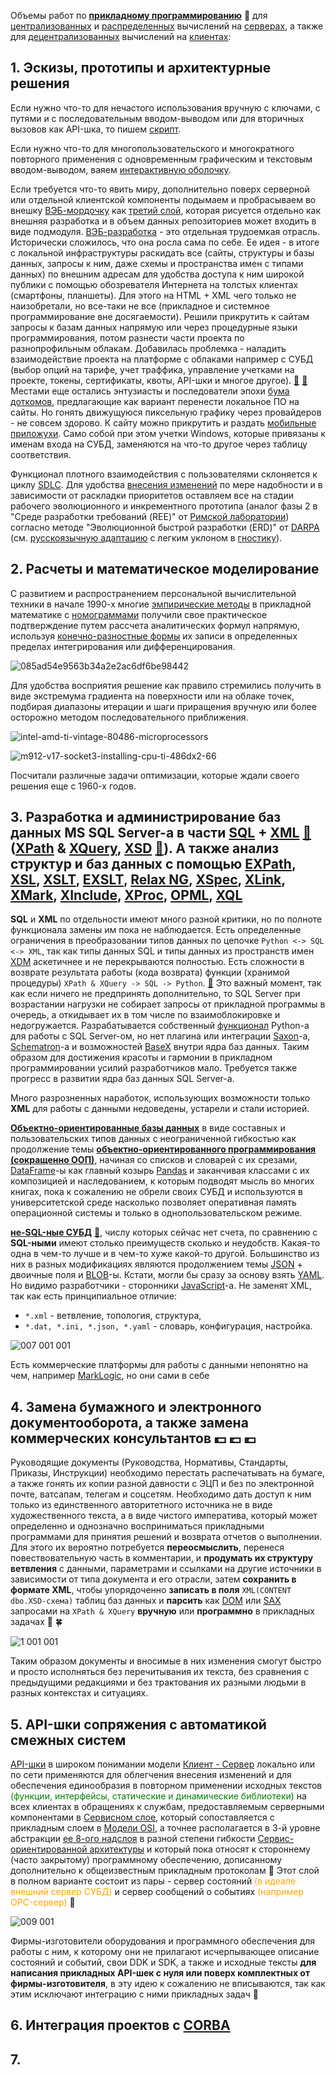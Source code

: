 Объемы работ по [**прикладному программированию**](https://en.wikipedia.org/wiki/Application_software) :slightly_smiling_face: для [централизованных](https://en.wikipedia.org/wiki/Centralized_computing) и [распределенных](https://en.wikipedia.org/wiki/Distributed_computing) вычислений на [серверах](https://en.wikipedia.org/wiki/Windows_Server "Windows Server - на сегодняшний момент из имеющихся в наличии самая лучшая ОС. По-моему уже хватит мучить Linux-ы и тем более BSD . Прикладные пакеты на Linux (Debian-ы и RedHat-совместимые) делают индийские и бразильские студенты. Аппаратные сбои в электронике Linux просто не видит или не определяется их источники. Согласно сплетням еще в 2007-м году разработчики из NetBSD и из OpenBSD перебежали в M$ и в Google"), а также для [децентрализованных](https://en.wikipedia.org/wiki/Decentralized_computing) вычислений на [клиентах](https://en.wikipedia.org/wiki/Microsoft_Windows):

## 1. Эскизы, прототипы и архитектурные решения

Если нужно что-то для нечастого использования вручную с ключами, с путями и с последовательным вводом-выводом или для вторичных вызовов как API-шка, то пишем [скрипт](https://timeweb.com/ru/community/articles/chto-takoe-skript).

Если нужно что-то для многопользовательского и многократного повторного применения с одновременным графическим и текстовым вводом-выводом, ваяем [интерактивную оболочку](https://en.wikipedia.org/wiki/User_interface_design).

Если требуется что-то явить миру, дополнительно поверх серверной или отдельной клиентской компоненты подымаем и пробрасываем во внешку [ВЭБ-мордочку](https://en.wikipedia.org/wiki/Website "Версия для компьютера и мобильная версия") как [третий слой](https://en.wikipedia.org/wiki/Multitier_architecture#Three-tier_architecture), которая рисуется отдельно как внешняя разработка и в объем данных репозиториев может входить в виде подмодуля. [ВЭБ-разработка](https://en.wikipedia.org/wiki/Web_development "Разметка, верстка, дизайн, маркетинг, групповая психология ...") - это отдельная трудоемкая отрасль. Исторически сложилось, что она росла сама по себе. Ее идея - в итоге с локальной инфраструктуры раскидать все (сайты, структуры и базы данных, запросы к ним, даже схемы и пространства имен с типами данных) по внешним адресам для удобства доступа к ним широкой публики с помощью обозревателя Интернета на толстых клиентах (смартфоны, планшеты). Для этого на HTML + XML чего только не наизобретали, но все-таки не все (прикладное и системное программирование вне досягаемости). Решили прикрутить к сайтам запросы к базам данных напрямую или через процедурные языки программирования, потом разнести части проекта по разнопрофильным облакам. Добавилась проблемка - наладить взаимодействие проекта на платформе с облаками например с СУБД (выбор опций на тарифе, учет траффика, управление учетками на проекте, токены, сертификаты, квоты, API-шки и многое другое). [💬](https://www.codeproject.com/Articles/5283291/Examples-of-Layered-Application-Architecture-Based "Первая статья - переложение лекций из Голландии (устаревшая, но в целом правильная точка зрения)") [💬](https://www.codeproject.com/Articles/5317447/Layered-Application-Architecture-with-a-Homogeneou "Вторая статья того же автора") Местами еще остались энтузиасты и последователи эпохи [бума доткомов](https://en.wikipedia.org/wiki/Dot-com_bubble), предлагающие как вариант перенести локальное ПО на сайты. Но гонять движущуюся пиксельную графику через провайдеров - не совсем здорово. К сайту можно прикрутить и раздать [мобильные приложухи](https://en.wikipedia.org/wiki/Mobile_app). Само собой при этом учетки Windows, которые привязаны к именам входа на СУБД, заменяются на что-то другое через таблицу соответствия.

Функционал плотного взаимодействия с пользователями склоняется к циклу [SDLC](https://en.wikipedia.org/wiki/Systems_development_life_cycle). Для удобства [внесения изменений](https://en.wikipedia.org/wiki/CI/CD) по мере надобности и в зависимости от раскладки приоритетов оставляем все на стадии рабочего эволюционного и инкрементного прототипа (аналог фазы 2 в "Среде разработки требований (REE)" от [Римской лаборатории](https://en.wikipedia.org/wiki/Rome_Laboratory)) согласно методе "Эволюционной быстрой разработки (ERD)" от [DARPA](https://en.wikipedia.org/wiki/DARPA) (см. [русскоязычную адаптацию](http://sewiki.ru/Systems_Engineering_Thinking_Wiki:%D0%9E%D0%BF%D0%B8%D1%81%D0%B0%D0%BD%D0%B8%D0%B5) с легким уклоном в [гностику](https://en.wikipedia.org/wiki/Gnosticism)).

## 2. Расчеты и математическое моделирование

С развитием и распространением персональной вычислительной техники в начале 1990-х многие [эмпирические методы](https://en.wikipedia.org/wiki/Empirical_research) в прикладной математике с [номограммами](https://en.wikipedia.org/wiki/Nomogram) получили свое практическое подтверждение путем рассчета аналитических формул напрямую, используя [конечно-разностные формы](https://ru.wikipedia.org/wiki/%D0%A0%D0%B0%D0%B7%D0%BD%D0%BE%D1%81%D1%82%D0%BD%D0%B0%D1%8F_%D1%81%D1%85%D0%B5%D0%BC%D0%B0) их записи в определенных пределах интегрирования или дифференцирования.

![085ad54e9563b34a2e2ac6df6be98442](https://user-images.githubusercontent.com/104857185/215333386-63349954-9810-465d-9049-1173e0bb69a5.png)

Для удобства восприятия решение как правило стремились получить в виде экстремума градиента на поверхности или на облаке точек, подбирая диапазоны итерации и шаги приращения вручную или более осторожно методом последовательного приближения.

![intel-amd-ti-vintage-80486-microprocessors](https://user-images.githubusercontent.com/104857185/215333427-5bb6291a-874e-4d4e-a7d6-fd39881d924b.jpg)

![m912-v17-socket3-installing-cpu-ti-486dx2-66](https://user-images.githubusercontent.com/104857185/215333443-0eb7cc0a-56fe-4fa8-8b7b-286421b2750a.jpg)

Посчитали различные задачи оптимизации, которые ждали своего решения еще с 1960-х годов.

## 3. Разработка и администрирование баз данных **MS SQL Server**-а в части **[SQL](https://en.wikipedia.org/wiki/SQL) + [XML](https://en.wikipedia.org/wiki/XML)** [💬](http://www.chernyshov.com/SPPO_6/theory/wt_xml.htm "Описание") ([XPath](https://en.wikipedia.org/wiki/XPath) & [XQuery](https://en.wikipedia.org/wiki/XQuery), [XSD](https://en.wikipedia.org/wiki/XML_Schema_(W3C)) [💬](https://bdpx.github.io/xml/lab3/xsd.html "Описание")). А также анализ структур и баз данных с помощью [EXPath](http://expath.org/), [XSL](https://en.wikipedia.org/wiki/XSL), [XSLT](https://en.wikipedia.org/wiki/XSLT), [EXSLT](https://en.wikipedia.org/wiki/EXSLT), [Relax NG](https://en.wikipedia.org/wiki/RELAX_NG), [XSpec](https://github.com/expath/xspec/tree/master), [XLink](https://en.wikipedia.org/wiki/XLink), [XMark](https://projects.cwi.nl/xmark/index.html), [XInclude](https://www.w3.org/TR/xinclude/), [XProc](https://en.wikipedia.org/wiki/XProc), [OPML](https://en.wikipedia.org/wiki/OPML), [XQL](http://www.ibiblio.org/xql/xql-proposal.html)

**SQL** и **XML** по отдельности имеют много разной критики, но по полноте функционала замены им пока не наблюдается. Есть определенные ограничения в преобразовании типов данных по цепочке `Python <-> SQL <-> XML`, так как типы данных SQL и типы данных из пространств имен [XDM](https://en.wikipedia.org/wiki/XQuery_and_XPath_Data_Model) аскетичнее и не перекрываются полностью. Есть сложности в возврате результата работы (кода возврата) функции (хранимой процедуры) `XPath & XQuery -> SQL -> Python`. [💬](https://en.wikipedia.org/wiki/Object%E2%80%93relational_impedance_mismatch "Вступительная часть по освещению данной темы") Это важный момент, так как если ничего не предпринять дополнительно, то SQL Server при возрастании нагрузки не собирает запросы от прикладной программы в очередь, а откидывает их в том числе по взаимоблокировке и недогружается. Разрабатывается собственный [функционал](https://docs.sqlalchemy.org/en/14/dialects/mssql.html#module-sqlalchemy.dialects.mssql.pyodbc) Python-а для работы с SQL Server-ом, но нет плагина или интеграции [Saxon](https://www.saxonica.com/about/about.xml)-а, [Schematron](https://en.wikipedia.org/wiki/Schematron)-а и возможностей [BaseX](https://en.wikipedia.org/wiki/BaseX) внутри ядра баз данных. Таким образом для достижения красоты и гармонии в прикладном программировании усилий разработчиков мало. Требуется также прогресс в развитии ядра баз данных SQL Server-а.

Много разрозненных наработок, использующих возможности только **XML** для работы с данными недоведены, устарели и стали историей.

[**Объектно-ориентированные базы данных**](https://en.wikipedia.org/wiki/Object_database) в виде составных и пользовательских типов данных с неограниченной гибкостью как продолжение темы [**объектно-ориентированного программирования (сокращенно ООП)**](https://en.wikipedia.org/wiki/Object-oriented_programming), начиная со списков и словарей с их срезами, [DataFrame](https://pandas.pydata.org/docs/reference/api/pandas.DataFrame.html)-ы как главный козырь [Pandas](https://en.wikipedia.org/wiki/Pandas_(software)) и заканчивая классами с их композицией и наследованием, к которым подводят мысль во многих книгах, пока к сожалению не обрели своих СУБД и используются в университетской среде насколько позволяет оперативная память операционной системы и только в однопользовательском режиме.

[**не-SQL-ные СУБД**](https://en.wikipedia.org/wiki/NoSQL "Есть мнение в разных источниках, что они быстрее SQL-ных баз") [:thought_balloon:](https://aws.amazon.com/ru/nosql "Статья на Amazon-е"), числу которых сейчас нет счета, по сравнению с **SQL-ными** имеют столько преимуществ сколько и неудобств. Какая-то одна в чем-то лучше и в чем-то хуже какой-то другой. Большинство из них в разных модификациях являются продолжением темы [JSON](https://en.wikipedia.org/wiki/JSON) + двоичные поля и [BLOB](https://en.wikipedia.org/wiki/Binary_large_object)-ы. Кстати, могли бы сразу за основу взять [YAML](https://en.wikipedia.org/wiki/YAML). Но видимо разработчики - сторонники [JavaScript](https://en.wikipedia.org/wiki/JavaScript)-а. Не заменят XML, так как есть принципиальное отличие:
 - `*.xml` - ветвление, топология, структура,
 - `*.dat, *.ini, *.json, *.yaml` - словарь, конфигурация, настройка.

![007 001 001](https://user-images.githubusercontent.com/104857185/209877366-3c1a9309-736c-49ce-9bb3-709e16110020.jpg)

Есть коммерческие платформы для работы с данными непонятно на чем, например [MarkLogic](https://www.marklogic.com/), но они сами в себе

## 4. Замена бумажного и электронного документооборота, а также замена коммерческих консультантов :dollar: :pound: :euro:

Руководящие документы (Руководства, Нормативы, Стандарты, Приказы, Инструкции) необходимо перестать распечатывать на бумаге, а также гонять их копии разной давности с ЭЦП и без по электронной почте, ватсапам, телегам и соцсетям. Необходимо дать доступ к ним только из единственного авторитетного источника не в виде художественного текста, а в виде чистого императива, который может определенно и однозначно восприниматься прикладными программами для принятия решений и возврата отчетов о выполнении. Для этого их вероятно потребуется **переосмыслить**, перенеся повествовательную часть в комментарии, и **продумать их структуру ветвления** с данными, параметрами и ссылками на другие источники в зависимости от типа документа и его отрасли, затем **сохранить в формате XML**, чтобы упорядоченно **записать в поля** `XML(CONTENT dbo.XSD-схема)` таблиц баз данных и **парсить** как [DOM](https://ru.wikipedia.org/wiki/Document_Object_Model) или [SAX](https://en.wikipedia.org/wiki/Simple_API_for_XML) запросами на `XPath & XQuery` **вручную** или **программно** в прикладных задачах :hibiscus: :four_leaf_clover:

![1 001 001](https://user-images.githubusercontent.com/104857185/167037090-9cd548c0-9643-4903-adce-13e2a039226d.jpg)

Таким образом документы и вносимые в них изменения смогут быстро и просто исполняться без перечитывания их текста, без сравнения с предыдущими редакциями и без трактования их разными людьми в разных контекстах и ситуациях.

## 5. API-шки сопряжения с автоматикой смежных систем

[API-шки](https://en.wikipedia.org/wiki/API) в широком понимании модели [Клиент - Сервер](https://en.wikipedia.org/wiki/Client%E2%80%93server_model) локально или по сети применяются для облегчения внесения изменений и для обеспечения единообразия в повторном применении исходных текстов <span style="color:green">(функции, интерфейсы, статические и динамические библиотеки)</span> на всех клиентах в обращениях к службам, предоставляемым серверными компонентами в [Сервисном слое](https://en.wikipedia.org/wiki/Service_layer), который сопоставляется с прикладным слоем в [Модели OSI](https://en.wikipedia.org/wiki/OSI_model), а точнее располагается в 3-й уровне абстракции [ее 8-ого надслоя](https://en.wikipedia.org/wiki/Layer_8) в разной степени гибкости [Сервис-ориентированной архитектуры](https://en.wikipedia.org/wiki/Service-oriented_architecture) и который пока относят к стороннему (часто закрытому) программному обеспечению, дописанному дополнительно к общеизвестным прикладным протоколам :slightly_smiling_face: Этот слой в полном варианте состоит из пары - сервер состояний <span style="color:Orange">(в идеале внешний сервер СУБД)</span> и сервер сообщений о событиях <span style="color:Orange">(например OPC-сервер)</span> :slightly_smiling_face:

![009 001](https://user-images.githubusercontent.com/104857185/211207093-d0c7b9b9-5594-4dcd-a3e3-b7f81757ff6f.jpg)

Фирмы-изготовители оборудования и программного обеспечения для работы с ним, к которому они не прилагают исчерпывающее описание состояний и событий, свои DDK и SDK, а также и исходные тексты **для написания прикладных API-шек с нуля или поверх комплектных от фирмы-изготовителя**, в эту идею к сожалению не вписываются, так как этим исключают интеграцию с ними прикладных задач 🤔

<!--
Они закрываются, применяя сертификаты, программные и аппаратные ключи, смарт-лицензии и активацию по сети, а к широкому сообществу обращаются лишь раз от разу при потребности в свежих идеях, которых это сообщество без глубокого вовлечения вероятно дает недостаточно. Они чрезмерно увлеклись переносом функционала на [Облака](https://en.wikipedia.org/wiki/Cloud_computing) :thought_balloon:, увеличивая вероятность отказов при разрывах соединения с первичным оборудованием 🤔 Таким образом, без проникновения концепции [Open Source](https://en.wikipedia.org/wiki/Open_source) технический прогресс в этой отрасли смещается в сторону налаживания межоблачного взаимодействия и наблюдается замедление в развитии программной части для первичного оборудования (прошивки, операционные системы, языки программирования, конфигураторы) и соответственно самого первичного оборудования :confused: Ситуация вынуждает опытных разработчиков искать простора для полета их творческой мысли в стартапах на более мелких задачах :unamused: Требуется политическое решение
-->

## 6. Интеграция проектов с [CORBA](https://en.wikipedia.org/wiki/Common_Object_Request_Broker_Architecture)
## 7. 
